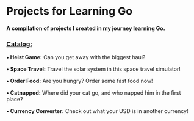 # Projects for Learning Go


**A compilation of projects I created in my journey learning Go.**


### <ins>Catalog:</ins>
**• Heist Game:** Can you get away with the biggest haul?

**• Space Travel:** Travel the solar system in this space travel simulator!

**• Order Food:** Are you hungry? Order some fast food now!

**• Catnapped:** Where did your cat go, and who napped him in the first place?

**• Currency Converter:** Check out what your USD is in another currency!
